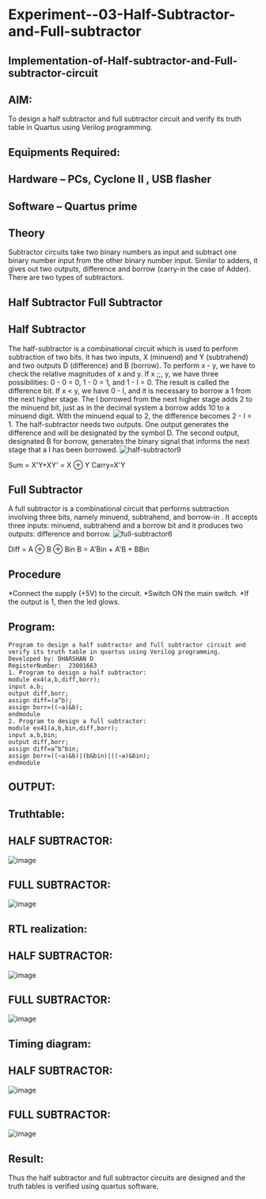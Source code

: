 # Experiment--03-Half-Subtractor-and-Full-subtractor
## Implementation-of-Half-subtractor-and-Full-subtractor-circuit
## AIM:
To design a half subtractor and full subtractor circuit and verify its truth table in Quartus using Verilog programming.

## Equipments Required:
## Hardware – PCs, Cyclone II , USB flasher
## Software – Quartus prime
## Theory
Subtractor circuits take two binary numbers as input and subtract one binary number input from the other binary number input. Similar to adders, it gives out two outputs, difference and borrow (carry-in the case of Adder). There are two types of subtractors.

## Half Subtractor Full Subtractor
## Half Subtractor
The half-subtractor is a combinational circuit which is used to perform subtraction of two bits. It has two inputs, X (minuend) and Y (subtrahend) and two outputs D (difference) and B (borrow). To perform x - y, we have to check the relative magnitudes of x and y. If x ;;, y, we have three possibilities: 0 - 0 = 0, 1 - 0 = 1, and 1 - I = 0. The result is called the difference bit. If x < y, we have 0 - I, and it is necessary to borrow a 1 from the next higher stage. The I borrowed from the next higher stage adds 2 to the minuend bit, just as in the decimal system a borrow adds 10 to a minuend digit. With the minuend equal to 2, the difference becomes 2 - I = 1. The half-subtractor needs two outputs. One output generates the difference and will be designated by the symbol D. The second output, designated B for borrow, generates the binary signal that informs the next stage that a I has been borrowed.
![half-subtractor9](https://user-images.githubusercontent.com/36288975/166112538-58c3bc7c-ee5d-4e6a-ac8d-8e8328efe27a.png)


Sum = X'Y+XY' = X ⊕ Y
Carry=X'Y
## Full Subtractor
A full subtractor is a combinational circuit that performs subtraction involving three bits, namely minuend, subtrahend, and borrow-in . It accepts three inputs: minuend, subtrahend and a borrow bit and it produces two outputs: difference and borrow. 
![full-subtractor6](https://user-images.githubusercontent.com/36288975/166112541-24c68359-3de8-4674-ae22-8272ffc385ed.png)


Diff = A ⊕ B ⊕ Bin B = A'Bin + A'B + BBin

## Procedure
*Connect the supply (+5V) to the circuit.
*Switch ON the main switch.
*If the output is 1, then the led glows.
## Program:
```
Program to design a half subtractor and full subtractor circuit and verify its truth table in quartus using Verilog programming.
Developed by: DHARSHAN D
RegisterNumber:  23001663
1. Program to design a half subtractor:
module ex4(a,b,diff,borr);
input a,b;
output diff,borr;
assign diff=(a^b);
assign borr=((~a)&b);
endmodule 
2. Program to design a full subtractor:
module ex41(a,b,bin,diff,borr);
input a,b,bin;
output diff,borr;
assign diff=a^b^bin;
assign borr=((~a)&b)|(b&bin)|((~a)&bin);
endmodule
```
## OUTPUT:
## Truthtable:
## HALF SUBTRACTOR:
![image](https://github.com/dharshan7200/Experiment--03-Half-Subtractor-and-Full-subtractor/assets/138850116/8c7c2108-82eb-4d03-a164-766a02b4e78e)
## FULL SUBTRACTOR:
![image](https://github.com/dharshan7200/Experiment--03-Half-Subtractor-and-Full-subtractor/assets/138850116/1b8921ff-558d-44fe-bde0-4678d0391978)
## RTL realization:
## HALF SUBTRACTOR:
![image](https://github.com/dharshan7200/Experiment--03-Half-Subtractor-and-Full-subtractor/assets/138850116/6c983604-445d-4648-890c-48740414f01e)
## FULL SUBTRACTOR:
![image](https://github.com/dharshan7200/Experiment--03-Half-Subtractor-and-Full-subtractor/assets/138850116/a4f49bde-4083-4c14-b74f-2ce04c24e7ab)
## Timing diagram:
## HALF SUBTRACTOR:
![image](https://github.com/dharshan7200/Experiment--03-Half-Subtractor-and-Full-subtractor/assets/138850116/53f37e09-eb35-4e29-909e-25a3eeb72a0e)
## FULL SUBTRACTOR:
![image](https://github.com/dharshan7200/Experiment--03-Half-Subtractor-and-Full-subtractor/assets/138850116/cdfd6a13-e4af-4cd1-b9fa-8c82df0e8c21)
## Result:
Thus the half subtractor and full subtractor circuits are designed and the truth tables is verified using quartus software.
